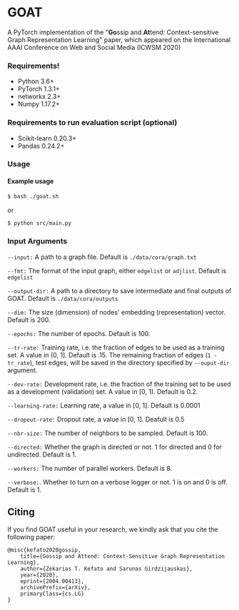 # GOAT

A PyTorch implementation of the "**Go**ssip and **At**tend: Context-sensitive Graph Representation Learning" paper, which appeared on the International AAAI Conference on Web and Social Media (ICWSM 2020)

### Requirements!
  - Python 3.6+
  - PyTorch 1.3.1+
  - networkx 2.3+
  - Numpy 1.17.2+
### Requirements to run evaluation script (optional)
  - Scikit-learn 0.20.3+ 
  - Pandas 0.24.2+ 
  
### Usage
#### Example usage

```sh
$ bash ./goat.sh
```

or 

```sh
$ python src/main.py
```

### Input Arguments


`--input:`
A path to a graph file. Default is ```./data/cora/graph.txt```

`--fmt:`
The format of the input graph, either ```edgelist``` or ```adjlist```. Default is ```edgelist```

`--output-dir:`
A path to a directory to save intermediate and final outputs of GOAT. Default is ```./data/cora/outputs```

`--dim:`
The size (dimension) of nodes' embedding (representation) vector. Default is 200.

`--epochs:`
The number of epochs. Default is 100.

`--tr-rate:`
Training rate, i.e. the fraction of edges to be used as a training set. A value in (0, 1]. Default is .15. The remaining fraction of edges (```1 - tr_rate```), test edges, will be saved in the directory specified by ```--ouput-dir``` argument.

`--dev-rate:`
Development rate, i.e. the fraction of the training set to be used as a development (validation) set. A value in [0, 1). Default is 0.2.

`--learning-rate:`
Learning rate, a value in [0, 1]. Default is 0.0001

`--dropout-rate:`
Dropout rate, a value in [0, 1]. Deafult is 0.5

`--nbr-size:`
The number of neighbors to be sampled. Default is 100.

`--directed:`
Whether the graph is directed or not. 1 for directed and 0 for undirected. Default is 1.

`--workers:`
The number of parallel workers. Default is 8.

`--verbose:`. 
Whether to turn on a verbose logger or not. 1 is on and 0 is off. Default is 1.

Citing
------

If you find GOAT useful in your research, we kindly ask that you cite the following paper:

```
@misc{kefato2020gossip,
    title={Gossip and Attend: Context-Sensitive Graph Representation Learning},
    author={Zekarias T. Kefato and Sarunas Girdzijauskas},
    year={2020},
    eprint={2004.00413},
    archivePrefix={arXiv},
    primaryClass={cs.LG}
}
```


